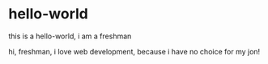 # hello-world
this is a hello-world, i am a freshman

hi, freshman, 
    i love web development, because i have no choice for my jon!
